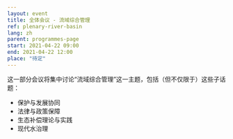 ```yaml
---
layout: event
title: 全体会议 - 流域综合管理
ref: plenary-river-basin
lang: zh
parent: programmes-page
start: 2021-04-22 09:00
end: 2021-04-22 12:00
place: "待定"
---
```

这一部分会议将集中讨论“流域综合管理”这一主题，包括（但不仅限于）这些子话题：

- 保护与发展协同
- 法律与政策保障
- 生态补偿理论与实践
- 现代水治理
